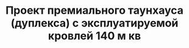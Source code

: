 ---
title: Проект премиального таунхауса (дуплекса) с эксплуатируемой кровлей 140 м кв
description: Готовый проект премиального таунхауса (дуплекса) на две семьи с эксплуатируемой кровлей. Площадь&#58; 140 м.кв.

layout: project
permalink: /proekty/:path

featured:
weight: 203

project-title: Дуплекс с эксплуатируемой кровлей
project-catalog-title: Премиальный дуплекс
project-name: TD-140
tiny-description: Современный трехсекционный таунхаус

short-description: "Проект разработан для южных регионов, чтобы с балконов и эксплуатируемой кровли можно было наслаждаться видом на море и залитые солнцем виноградники. Такой дом прекрасно подойдет как для частного строительства для себя, так и для продажи и сдачу в аренду. Роскошный внешний вид, премиальная современная архитектура, открытые большие - точная формула успеха. Особенно, если у вас есть участок с видом на море."

price-project: "80 000 р"
price-build:

area: "2x140"

related:
- TD-123
- TM-126
- TP-116

params:
- name: "Площадь секции:"
  value: "140м<sup>2</sup>"
- name: "Площадь 1-го этажа:"
  value: "78м<sup>2</sup>"
- name: "Площадь 2-го этажа:"
  value: "59м<sup>2</sup>"
- name: "Балконы и террасы:"
  value: "150м<sup>2</sup>"
- name: "Размеры секции"
  value: "11.1 x 15.5м"
- name: "Спальни"
  value: "4"
- name: "Санузлы"
  value: "3"
- name: "Высота 1-го этажа"
  value: "3.0м"
- name: "Высота 2-го этажа"
  value: "2.8м"
- name: "Фундамент"
  value: "Монолитная лента"
- name: "Конструкция стен"
  value: "Ж/Б каркас, газобетон"
- name: "Перекрытия"
  value: "Монолитный Ж/Б"
- name: "Покрытие кровли"
  value: "Плоская кровля"
- name: "Облицовка стен"
  value: "Камень, керамогранит"

options:
- name: "Зеркальный проект"
  value: "5 000 р"
- name: "Проект отопления"
  value: "50 000 р"
- name: "Водоснабжение, канализация"
  value: "50 000 р"
- name: "Проект электрики"
  value: "50 000 р"
- name: "Проект подвала"
  value: "30 000 р"
- name: "Замена материала стен"
  value: "40 000 р"
- name: "Изменение фундамента"
  value: "30 000 р"
- name: "Перепланировка (перегородки)"
  value: "15 000 р"
- name: "Дизайн интерьера"
  value: "140 000 р"
---